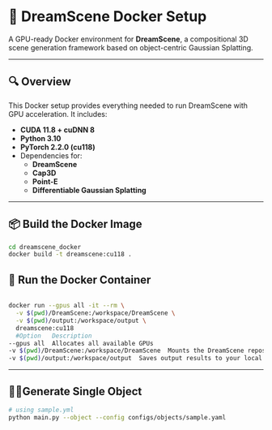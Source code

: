 # 🚀 DreamScene Docker Setup

A GPU-ready Docker environment for **DreamScene**, a compositional 3D scene generation framework based on object-centric Gaussian Splatting.

---


## 🔍 Overview

This Docker setup provides everything needed to run DreamScene with GPU acceleration. It includes:

- **CUDA 11.8 + cuDNN 8**
- **Python 3.10**
- **PyTorch 2.2.0 (cu118)**
- Dependencies for:
  - **DreamScene**
  - **Cap3D**
  - **Point-E**
  - **Differentiable Gaussian Splatting**

---

## 📦 Build the Docker Image

```bash
cd dreamscene_docker
docker build -t dreamscene:cu118 .
```

## 🧠 Run the Docker Container
```bash

docker run --gpus all -it --rm \
  -v $(pwd)/DreamScene:/workspace/DreamScene \
  -v $(pwd)/output:/workspace/output \
  dreamscene:cu118
  #Option	Description
--gpus all	Allocates all available GPUs
-v $(pwd)/DreamScene:/workspace/DreamScene	Mounts the DreamScene repository into the container
-v $(pwd)/output:/workspace/output	Saves output results to your local output/ folder
```

---

## 🚶‍➡️Generate Single Object
```bash
# using sample.yml
python main.py --object --config configs/objects/sample.yaml
```